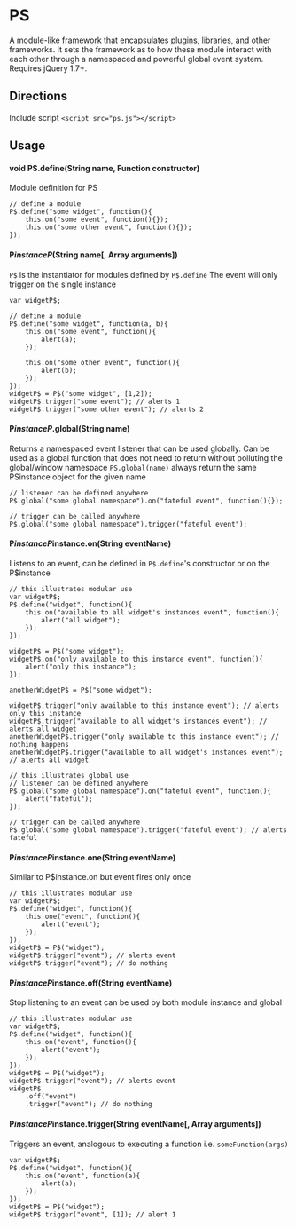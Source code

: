 # PS

A module-like framework that encapsulates plugins, libraries, and other frameworks. It sets the framework as to how these module interact with each other through a namespaced and powerful global event system. Requires jQuery 1.7+.

## Directions

Include script `<script src="ps.js"></script>`

## Usage

#### void P$.define(String name, Function constructor)
Module definition for PS
```
// define a module
P$.define("some widget", function(){
    this.on("some event", function(){});
    this.on("some other event", function(){});
});
```

#### P$instance P$(String name[, Array arguments])
`P$` is the instantiator for modules defined by `P$.define`
The event will only trigger on the single instance
```
var widgetP$;

// define a module
P$.define("some widget", function(a, b){
    this.on("some event", function(){
        alert(a);
    });

    this.on("some other event", function(){
        alert(b);
    });
});
widgetP$ = P$("some widget", [1,2]);
widgetP$.trigger("some event"); // alerts 1
widgetP$.trigger("some other event"); // alerts 2
```

#### P$instance P$.global(String name)
Returns a namespaced event listener that can be used globally.
Can be used as a global function that does not need to return without polluting the global/window namespace
`PS.global(name)` always return the same PSinstance object for the given name
```
// listener can be defined anywhere
P$.global("some global namespace").on("fateful event", function(){});

// trigger can be called anywhere
P$.global("some global namespace").trigger("fateful event");
```

#### P$instance P$instance.on(String eventName) 
Listens to an event, can be defined in `P$.define`'s constructor or on the P$instance
```
// this illustrates modular use
var widgetP$;
P$.define("widget", function(){
    this.on("available to all widget's instances event", function(){
        alert("all widget");
    });
});

widgetP$ = P$("some widget");
widgetP$.on("only available to this instance event", function(){
    alert("only this instance");
});

anotherWidgetP$ = P$("some widget");

widgetP$.trigger("only available to this instance event"); // alerts only this instance
widgetP$.trigger("available to all widget's instances event"); // alerts all widget
anotherWidgetP$.trigger("only available to this instance event"); // nothing happens
anotherWidgetP$.trigger("available to all widget's instances event"); // alerts all widget

// this illustrates global use
// listener can be defined anywhere
P$.global("some global namespace").on("fateful event", function(){
    alert("fateful");
});

// trigger can be called anywhere
P$.global("some global namespace").trigger("fateful event"); // alerts fateful
```

#### P$instance P$instance.one(String eventName)
Similar to P$instance.on but event fires only once
```
// this illustrates modular use
var widgetP$;
P$.define("widget", function(){
    this.one("event", function(){
        alert("event");
    });
});
widgetP$ = P$("widget");
widgetP$.trigger("event"); // alerts event
widgetP$.trigger("event"); // do nothing
```

#### P$instance P$instance.off(String eventName)
Stop listening to an event can be used by both module instance and global
```
// this illustrates modular use
var widgetP$;
P$.define("widget", function(){
    this.on("event", function(){
        alert("event");
    });
});
widgetP$ = P$("widget");
widgetP$.trigger("event"); // alerts event
widgetP$
    .off("event")
    .trigger("event"); // do nothing
```

#### P$instance P$instance.trigger(String eventName[, Array arguments])
Triggers an event, analogous to executing a function i.e. `someFunction(args)`
```
var widgetP$;
P$.define("widget", function(){
    this.on("event", function(a){
        alert(a);
    });
});
widgetP$ = P$("widget");
widgetP$.trigger("event", [1]); // alert 1
```
